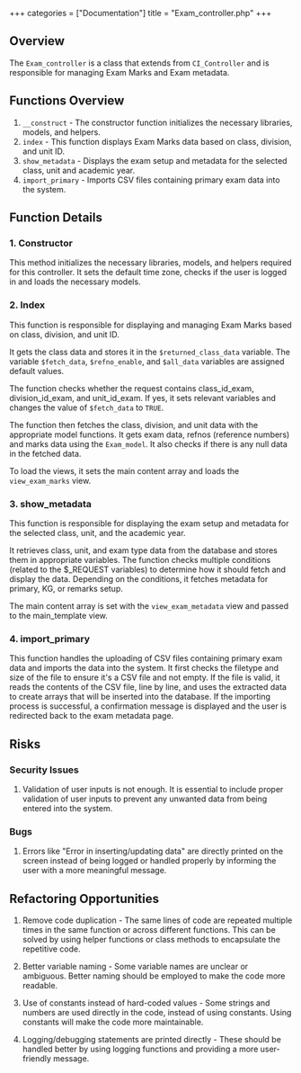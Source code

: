 +++
categories = ["Documentation"]
title = "Exam_controller.php"
+++

## Overview

The `Exam_controller` is a class that extends from `CI_Controller` and is responsible for managing Exam Marks and Exam metadata.

## Functions Overview

1. `__construct` - The constructor function initializes the necessary libraries, models, and helpers.
2. `index` - This function displays Exam Marks data based on class, division, and unit ID.
3. `show_metadata` - Displays the exam setup and metadata for the selected class, unit and academic year.
4. `import_primary` - Imports CSV files containing primary exam data into the system.

## Function Details

### 1. Constructor

This method initializes the necessary libraries, models, and helpers required for this controller. It sets the default time zone, checks if the user is logged in and loads the necessary models.

### 2. Index

This function is responsible for displaying and managing Exam Marks based on class, division, and unit ID.

It gets the class data and stores it in the `$returned_class_data` variable. The variable `$fetch_data`, `$refno_enable`, and `$all_data` variables are assigned default values.

The function checks whether the request contains class_id_exam, division_id_exam, and unit_id_exam. If yes, it sets relevant variables and changes the value of `$fetch_data` to `TRUE`.

The function then fetches the class, division, and unit data with the appropriate model functions. It gets exam data, refnos (reference numbers) and marks data using the `Exam_model`. It also checks if there is any null data in the fetched data.

To load the views, it sets the main content array and loads the `view_exam_marks` view. 

### 3. show_metadata

This function is responsible for displaying the exam setup and metadata for the selected class, unit, and the academic year.

It retrieves class, unit, and exam type data from the database and stores them in appropriate variables. The function checks multiple conditions (related to the $_REQUEST variables) to determine how it should fetch and display the data. Depending on the conditions, it fetches metadata for primary, KG, or remarks setup.

The main content array is set with the `view_exam_metadata` view and passed to the main_template view.

### 4. import_primary

This function handles the uploading of CSV files containing primary exam data and imports the data into the system. It first checks the filetype and size of the file to ensure it's a CSV file and not empty. If the file is valid, it reads the contents of the CSV file, line by line, and uses the extracted data to create arrays that will be inserted into the database. If the importing process is successful, a confirmation message is displayed and the user is redirected back to the exam metadata page.

## Risks

### Security Issues

1. Validation of user inputs is not enough. It is essential to include proper validation of user inputs to prevent any unwanted data from being entered into the system.

### Bugs

1. Errors like "Error in inserting/updating data" are directly printed on the screen instead of being logged or handled properly by informing the user with a more meaningful message.

## Refactoring Opportunities

1. Remove code duplication - The same lines of code are repeated multiple times in the same function or across different functions. This can be solved by using helper functions or class methods to encapsulate the repetitive code.

2. Better variable naming - Some variable names are unclear or ambiguous. Better naming should be employed to make the code more readable.

3. Use of constants instead of hard-coded values - Some strings and numbers are used directly in the code, instead of using constants. Using constants will make the code more maintainable.

4. Logging/debugging statements are printed directly - These should be handled better by using logging functions and providing a more user-friendly message.